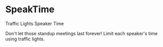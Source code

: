 # SpeakTime
Traffic Lights Speaker Time

Don't let those standup meetings last forever!  Limit each speaker's time using traffic lights.
